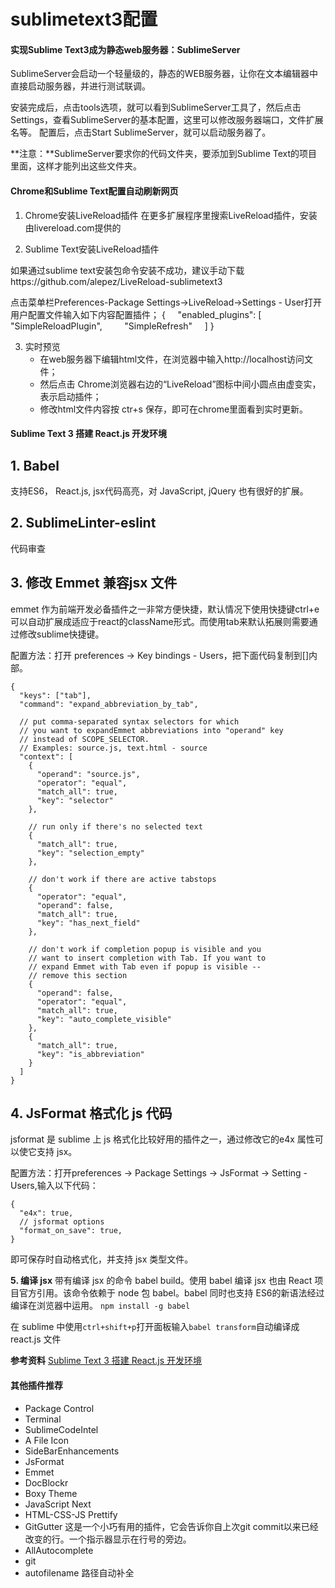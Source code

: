 # sublimetext3配置

#### 实现Sublime Text3成为静态web服务器：SublimeServer

SublimeServer会启动一个轻量级的，静态的WEB服务器，让你在文本编辑器中直接启动服务器，并进行测试联调。

安装完成后，点击tools选项，就可以看到SublimeServer工具了，然后点击Settings，查看SublimeServer的基本配置，这里可以修改服务器端口，文件扩展名等。
配置后，点击Start SublimeServer，就可以启动服务器了。

**注意：**SublimeServer要求你的代码文件夹，要添加到Sublime Text的项目里面，这样才能列出这些文件夹。

#### Chrome和Sublime Text配置自动刷新网页

1. Chrome安装LiveReload插件
在更多扩展程序里搜索LiveReload插件，安装由livereload.com提供的

2. Sublime Text安装LiveReload插件

如果通过sublime text安装包命令安装不成功，建议手动下载https://github.com/alepez/LiveReload-sublimetext3

点击菜单栏Preferences-Package Settings->LiveReload->Settings - User打开用户配置文件输入如下内容配置插件；
{
    "enabled_plugins": [
        "SimpleReloadPlugin",
        "SimpleRefresh"
    ]
}

3. 实时预览
    * 在web服务器下编辑html文件，在浏览器中输入http://localhost访问文件；
    * 然后点击 Chrome浏览器右边的“LiveReload”图标中间小圆点由虚变实，表示启动插件；
    * 修改html文件内容按 ctr+s 保存，即可在chrome里面看到实时更新。
    
#### Sublime Text 3 搭建 React.js 开发环境
**1. Babel**
----
支持ES6， React.js, jsx代码高亮，对 JavaScript, jQuery 也有很好的扩展。

**2. SublimeLinter-eslint**
----
代码审查

**3. 修改 Emmet 兼容jsx 文件**
----
emmet 作为前端开发必备插件之一非常方便快捷，默认情况下使用快捷键ctrl+e可以自动扩展成适应于react的className形式。而使用tab来默认拓展则需要通过修改sublime快捷键。

配置方法：打开 preferences -> Key bindings - Users，把下面代码复制到[]内部。
```
{
  "keys": ["tab"], 
  "command": "expand_abbreviation_by_tab", 

  // put comma-separated syntax selectors for which 
  // you want to expandEmmet abbreviations into "operand" key 
  // instead of SCOPE_SELECTOR.
  // Examples: source.js, text.html - source
  "context": [
    {
      "operand": "source.js", 
      "operator": "equal", 
      "match_all": true, 
      "key": "selector"
    }, 

    // run only if there's no selected text
    {
      "match_all": true, 
      "key": "selection_empty"
    },

    // don't work if there are active tabstops
    {
      "operator": "equal", 
      "operand": false, 
      "match_all": true, 
      "key": "has_next_field"
    }, 

    // don't work if completion popup is visible and you
    // want to insert completion with Tab. If you want to
    // expand Emmet with Tab even if popup is visible -- 
    // remove this section
    {
      "operand": false, 
      "operator": "equal", 
      "match_all": true, 
      "key": "auto_complete_visible"
    }, 
    {
      "match_all": true, 
      "key": "is_abbreviation"
    }
  ]
}
```

**4. JsFormat 格式化 js 代码**
----
jsformat 是 sublime 上 js 格式化比较好用的插件之一，通过修改它的e4x 属性可以使它支持 jsx。

配置方法：打开preferences -> Package Settings -> JsFormat -> Setting - Users,输入以下代码：
```
{
  "e4x": true,
  // jsformat options
  "format_on_save": true,
}
```
即可保存时自动格式化，并支持 jsx 类型文件。

**5. 编译 jsx**
带有编译 jsx 的命令 babel build。使用 babel 编译 jsx 也由 React 项目官方引用。该命令依赖于 node 包 babel。babel 同时也支持 ES6的新语法经过编译在浏览器中运用。
`npm install -g babel`

在 sublime 中使用`ctrl+shift+p`打开面板输入`babel transform`自动编译成 react.js 文件













**参考资料**
[Sublime Text 3 搭建 React.js 开发环境](https://segmentfault.com/a/1190000003698071#articleHeader0)


#### 其他插件推荐

* Package Control
* Terminal
* SublimeCodeIntel
* A File Icon
* SideBarEnhancements
* JsFormat
* Emmet
* DocBlockr
* Boxy Theme
* JavaScript Next
* HTML-CSS-JS Prettify
* GitGutter 这是一个小巧有用的插件，它会告诉你自上次git commit以来已经改变的行。一个指示器显示在行号的旁边。
* AllAutocomplete
* git
* autofilename 路径自动补全










